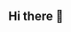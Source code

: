 ## Hi there 👋

<!--
**ma1zah/ma1zah** is a ✨ _special_ ✨ repository because its `README.md` (this file) appears on your GitHub profile.

Here are some ideas to get you started:

- 🔭 I’m currently working on nothing for now
- 🌱 I’m currently learning python
- 😄 Pronouns: She/Her
